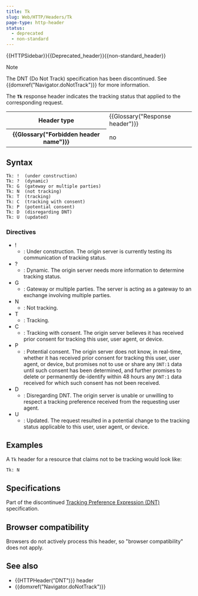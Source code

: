 ```yaml
---
title: Tk
slug: Web/HTTP/Headers/Tk
page-type: http-header
status:
  - deprecated
  - non-standard
---
```


{{HTTPSidebar}}{{Deprecated_header}}{{non-standard_header}}

> [!NOTE]
> The DNT (Do Not Track) specification has been discontinued. See {{domxref("Navigator.doNotTrack")}} for more information.

The **`Tk`** response header indicates the tracking status that
applied to the corresponding request.

<table class="properties">
  <tbody>
    <tr>
      <th scope="row">Header type</th>
      <td>{{Glossary("Response header")}}</td>
    </tr>
    <tr>
      <th scope="row">{{Glossary("Forbidden header name")}}</th>
      <td>no</td>
    </tr>
  </tbody>
</table>

## Syntax

```http
Tk: !  (under construction)
Tk: ?  (dynamic)
Tk: G  (gateway or multiple parties)
Tk: N  (not tracking)
Tk: T  (tracking)
Tk: C  (tracking with consent)
Tk: P  (potential consent)
Tk: D  (disregarding DNT)
Tk: U  (updated)
```

### Directives

- !
  - : Under construction. The origin server is currently testing its communication of
    tracking status.
- ?
  - : Dynamic. The origin server needs more information to determine tracking status.
- G
  - : Gateway or multiple parties. The server is acting as a gateway to an exchange
    involving multiple parties.
- N
  - : Not tracking.
- T
  - : Tracking.
- C
  - : Tracking with consent. The origin server believes it has received prior consent for
    tracking this user, user agent, or device.
- P
  - : Potential consent. The origin server does not know, in real-time, whether it has
    received prior consent for tracking this user, user agent, or device, but promises not
    to use or share any `DNT:1` data until such consent has been determined,
    and further promises to delete or permanently de-identify within 48 hours any
    `DNT:1` data received for which such consent has not been received.
- D
  - : Disregarding DNT. The origin server is unable or unwilling to respect a tracking
    preference received from the requesting user agent.
- U
  - : Updated. The request resulted in a potential change to the tracking status
    applicable to this user, user agent, or device.

## Examples

A `Tk` header for a resource that claims not to be tracking would look like:

```http
Tk: N
```

## Specifications

Part of the discontinued [Tracking Preference Expression (DNT)](https://www.w3.org/TR/tracking-dnt/#response-header-field) specification.

## Browser compatibility

Browsers do not actively process this header, so "browser compatibility" does not apply.

## See also

- {{HTTPHeader("DNT")}} header
- {{domxref("Navigator.doNotTrack")}}
